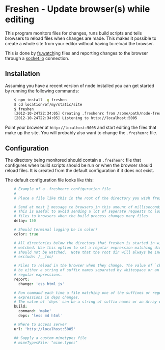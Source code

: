 # Freshen - Update browser(s) while editing

This program monitors files for changes, runs build scripts and tells browsers
to reload files when changes are made.  This makes it possible to create a whole
site from your editor without having to reload the browser.

This is done by
[fs.watch](http://nodejs.org/api/fs.html#fs_fs_watch_filename_options_listener)ing
files and reporting changes to the browser through a [socket.io](https://github.com/learnboost/socket.io)
connection.

## Installation

Assuming you have a recent version of node installed you can get started by
running the following commands:

```bash
    $ npm install -g freshen
    $ cd location/of/my/static/site
    $ freshen
    [2012-10-24T22:34:05] Creating .freshenrc from /some/path/node-freshen/freshenrc-example
    [2012-10-24T22:34:05] Listening to http://localhost:5005
```

Point your browser at `http://localhost:5005` and start editing the files that
make up the site.  You will probably also want to change the `.freshenrc` file.

## Configuration

The directory being monitored should contain a `.freshenrc` file that configures
when build scripts should be run or when the browser should reload files. It is
created from the default configuration if it does not exist.

The default configuration file looks like this:

```coffee
    # Example of a .freshenrc configuration file
    #
    # Place a file like this in the root of the directory you wish freshen to serve

    # Send at most 1 message to browsers in this amount of milliseconds
    # This is useful to avoid sending a lot of seperate requests to load
    # files to browsers when the build process changes many files
    delay: 150

    # Should terminal logging be in color?
    color: true

    # All directories below the directory that freshen is started in will be
    # watched. Use this option to set a regular expression matching directories that
    # should not be watched.  Note that the root dir will always be included.
    # exclude: /__foo/

    # Files to reload in the browser when they change. The value of `change` should
    # be either a string of suffix names separated by whitespace or an array of
    # regular expressions.
    report:
      change: 'css html js'

    # Run command each time a file matching one of the suffixes or regular
    # expressions in deps changes.
    # The value of `deps` can be a string of suffix names or an Array of RegExps
    build:
      command: 'make'
      deps: 'less md html'

    # Where to access server
    url: 'http://localhost:5005'

    ## Supply a custom mimetypes file
    # mimeTypesFile: "mime.types"
```
